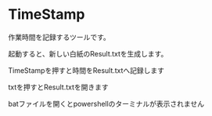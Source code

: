 # TimeStamp

<p>作業時間を記録するツールです。</p>

<p>起動すると、新しい白紙のResult.txtを生成します。</p>
<p>TimeStampを押すと時間をResult.txtへ記録します</p>
<p>txtを押すとResult.txtを開きます</p>

<p>batファイルを開くとpowershellのターミナルが表示されません</p>
